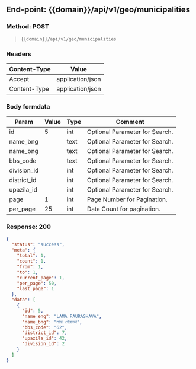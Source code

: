 ## End-point: {{domain}}/api/v1/geo/municipalities

### Method: POST

> ```
>{{domain}}/api/v1/geo/municipalities
>```

### Headers

| Content-Type | Value            |
|--------------|------------------|
| Accept       | application/json |
| Content-Type | application/json |

### Body formdata

| Param       | Value | Type | Comment                        |
|-------------|-------|------|--------------------------------|
| id          | 5     | int  | Optional Parameter for Search. |
| name_bng    |       | text | Optional Parameter for Search. |
| name_bng    |       | text | Optional Parameter for Search. |
| bbs_code    |       | text | Optional Parameter for Search. |
| division_id |       | int  | Optional Parameter for Search. |
| district_id |       | int  | Optional Parameter for Search. |
| upazila_id  |       | int  | Optional Parameter for Search. |
| page        | 1     | int  | Page Number for Pagination.    |
| per_page    | 25    | int  | Data Count for pagination.     |

### Response: 200

```json
{
  "status": "success",
  "meta": {
    "total": 1,
    "count": 1,
    "from": 1,
    "to": 1,
    "current_page": 1,
    "per_page": 50,
    "last_page": 1
  },
  "data": [
    {
      "id": 5,
      "name_eng": "LAMA PAURASHAVA",
      "name_bng": "লামা পৌরসভা",
      "bbs_code": "62",
      "district_id": 7,
      "upazila_id": 42,
      "division_id": 2
    }
  ]
}
```
